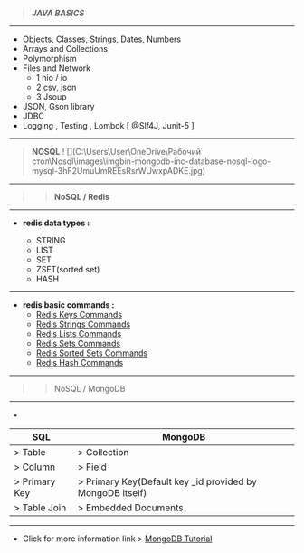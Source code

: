 >___JAVA BASICS___
---
+ Objects, Classes, Strings, Dates, Numbers
+ Arrays and Collections
+ Polymorphism
+ Files and Network
  - 1 nio / io
  - 2 csv, json
  - 3 Jsoup
+ JSON, Gson library
+ JDBC
+ Logging , Testing , Lombok   [ @Slf4J, Junit-5 ]
---


>__NOSQL__
! [](C:\Users\User\OneDrive\Рабочий стол\Nosql\images\imgbin-mongodb-inc-database-nosql-logo-mysql-3hF2UmuUmREEsRsrWUwxpADKE.jpg)

---
>>__NoSQL / Redis__
---
+ __redis data types :__

  - STRING
  - LIST
  - SET
  - ZSET(sorted set)
  - HASH
>
---
+ __redis basic commands :__
   - [Redis Keys Commands](https://www.tutorialspoint.com/redis/redis_keys.htm)
   - [Redis Strings Commands](https://www.tutorialspoint.com/redis/redis_strings.htm)
   - [Redis Lists Commands](https://www.tutorialspoint.com/redis/redis_lists.htm)   
   - [Redis Sets Commands](https://www.tutorialspoint.com/redis/redis_sets.htm)
   - [Redis Sorted Sets Commands](https://www.tutorialspoint.com/redis/redis_sorted_sets.htm)  
   - [Redis Hash Commands](https://www.tutorialspoint.com/redis/redis_hashes.htm) 
---
>>NoSQL / MongoDB
---
+

|SQL|MongoDB|
|---|-------|
|> Table|> Collection|
|> Column|> Field|
|> Primary Key|> Primary Key(Default key _id provided by MongoDB itself)|
|> Table Join|> Embedded Documents|
---
+ Click for more information link > [MongoDB Tutorial](https://www.tutorialspoint.com/mongodb/)

